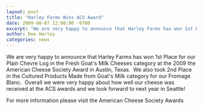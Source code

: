 ```yaml
---
layout: post
title: "Harley Farms Wins ACS Award"
date: 2009-08-07 12:00:00 -0700
excerpt: "We are very happy to announce that Harley Farms has won 1st Place for our Plain Chevre Log ..."
author: Dee Harley
categories: news
---
```

We are very happy to announce that Harley Farms has won 1st Place for
our Plain Chevre Log in the Fresh Goat's Milk Cheeses category at the
2009 the American Cheese Society Award in Austin, Texas.  We also
took 2nd Place in the Cultured Products Made from Goat's Milk category
for our Fromage Blanc.  Overall we were very happy about how well our
cheese was received at the ACS awards and we look forward to next year
in Seattle!

For more information please visit the American Cheese Society Awards

